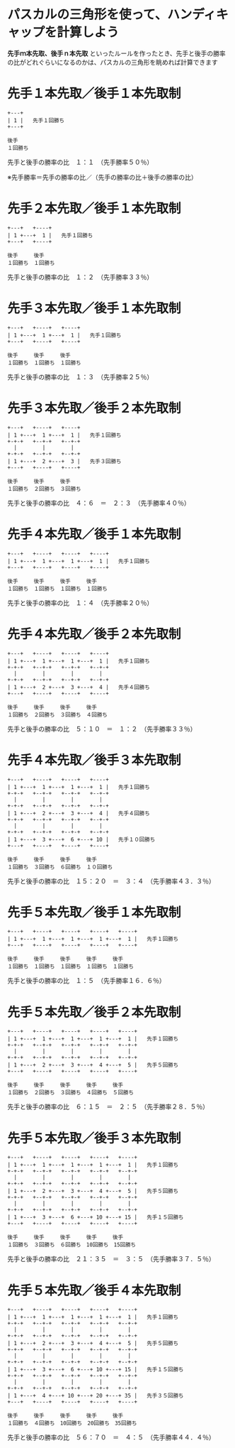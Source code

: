 # パスカルの三角形を使って、ハンディキャップを計算しよう

**先手ｍ本先取、後手ｎ本先取** といったルールを作ったとき、先手と後手の勝率の比がどれぐらいになるのかは、パスカルの三角形を眺めれば計算できます  


# 先手１本先取／後手１本先取制

```
+---+
| 1 |   先手１回勝ち
+---+

後手
１回勝ち
```

先手と後手の勝率の比　１：１　（先手勝率５０％）  

※先手勝率＝先手の勝率の比／（先手の勝率の比＋後手の勝率の比）  


# 先手２本先取／後手１本先取制

```
+---+   +----+
| 1 +---+  1 |   先手１回勝ち
+---+   +----+

後手　　　後手
１回勝ち　１回勝ち
```

先手と後手の勝率の比　１：２　（先手勝率３３％）


# 先手３本先取／後手１本先取制

```
+---+   +----+   +----+
| 1 +---+  1 +---+  1 |   先手１回勝ち
+---+   +----+   +----+

後手　　　後手　　　後手
１回勝ち　１回勝ち　１回勝ち
```

先手と後手の勝率の比　１：３　（先手勝率２５％）


# 先手３本先取／後手２本先取制

```
+---+   +----+   +----+
| 1 +---+  1 +---+  1 |   先手１回勝ち
+-+-+   +--+-+   +--+-+
  |        |        |
+-+-+   +--+-+   +--+-+
| 1 +---+  2 +---+  3 |   先手３回勝ち
+---+   +----+   +----+

後手　　　後手　　　後手
１回勝ち　２回勝ち　３回勝ち
```

先手と後手の勝率の比　４：６　＝　２：３　（先手勝率４０％）


# 先手４本先取／後手１本先取制

```
+---+   +----+   +----+   +----+
| 1 +---+  1 +---+  1 +---+  1 |   先手１回勝ち
+---+   +----+   +----+   +----+

後手　　　後手　　　後手　　　後手
１回勝ち　１回勝ち　１回勝ち　１回勝ち
```

先手と後手の勝率の比　１：４　（先手勝率２０％）


# 先手４本先取／後手２本先取制

```
+---+   +----+   +----+   +----+
| 1 +---+  1 +---+  1 +---+  1 |   先手１回勝ち
+-+-+   +--+-+   +--+-+   +--+-+
  |        |        |        |
+-+-+   +--+-+   +--+-+   +--+-+
| 1 +---+  2 +---+  3 +---+  4 |   先手４回勝ち
+---+   +----+   +----+   +----+

後手　　　後手　　　後手　　　後手
１回勝ち　２回勝ち　３回勝ち　４回勝ち
```

先手と後手の勝率の比　５：１０　＝　１：２　（先手勝率３３％）


# 先手４本先取／後手３本先取制

```
+---+   +----+   +----+   +----+
| 1 +---+  1 +---+  1 +---+  1 |   先手１回勝ち
+-+-+   +--+-+   +--+-+   +--+-+
  |        |        |        |
+-+-+   +--+-+   +--+-+   +--+-+
| 1 +---+  2 +---+  3 +---+  4 |   先手４回勝ち
+-+-+   +--+-+   +--+-+   +--+-+
  |        |        |        |
+-+-+   +--+-+   +--+-+   +--+-+
| 1 +---+  3 +---+  6 +---+ 10 |   先手１０回勝ち
+---+   +----+   +----+   +----+

後手　　　後手　　　後手　　　後手
１回勝ち　３回勝ち　６回勝ち　１０回勝ち
```

先手と後手の勝率の比　１５：２０　＝　３：４　（先手勝率４３．３％）


# 先手５本先取／後手１本先取制

```
+---+   +----+   +----+   +----+   +----+
| 1 +---+  1 +---+  1 +---+  1 +---+  1 |   先手１回勝ち
+---+   +----+   +----+   +----+   +----+

後手　　　後手　　　後手　　　後手　　　後手
１回勝ち　１回勝ち　１回勝ち　１回勝ち　１回勝ち
```

先手と後手の勝率の比　１：５　（先手勝率１６．６％）


# 先手５本先取／後手２本先取制

```
+---+   +----+   +----+   +----+   +----+
| 1 +---+  1 +---+  1 +---+  1 +---+  1 |   先手１回勝ち
+-+-+   +--+-+   +--+-+   +--+-+   +--+-+
  |        |        |        |        |
+-+-+   +--+-+   +--+-+   +--+-+   +--+-+
| 1 +---+  2 +---+  3 +---+  4 +---+  5 |   先手５回勝ち
+---+   +----+   +----+   +----+   +----+

後手　　　後手　　　後手　　　後手　　　後手
１回勝ち　２回勝ち　３回勝ち　４回勝ち　５回勝ち
```

先手と後手の勝率の比　６：１５　＝　２：５　（先手勝率２８．５％）


# 先手５本先取／後手３本先取制

```
+---+   +----+   +----+   +----+   +----+
| 1 +---+  1 +---+  1 +---+  1 +---+  1 |   先手１回勝ち
+-+-+   +--+-+   +--+-+   +--+-+   +--+-+
  |        |        |        |        |
+-+-+   +--+-+   +--+-+   +--+-+   +--+-+
| 1 +---+  2 +---+  3 +---+  4 +---+  5 |   先手５回勝ち
+-+-+   +--+-+   +--+-+   +--+-+   +--+-+
  |        |        |        |        |
+-+-+   +--+-+   +--+-+   +--+-+   +--+-+
| 1 +---+  3 +---+  6 +---+ 10 +---+ 15 |   先手１５回勝ち
+---+   +----+   +----+   +----+   +----+

後手　　　後手　　　後手　　　後手　　　後手
１回勝ち　３回勝ち　６回勝ち　10回勝ち　15回勝ち
```

先手と後手の勝率の比　２１：３５　＝　３：５　（先手勝率３７．５％）


# 先手５本先取／後手４本先取制

```
+---+   +----+   +----+   +----+   +----+
| 1 +---+  1 +---+  1 +---+  1 +---+  1 |   先手１回勝ち
+-+-+   +--+-+   +--+-+   +--+-+   +--+-+
  |        |        |        |        |
+-+-+   +--+-+   +--+-+   +--+-+   +--+-+
| 1 +---+  2 +---+  3 +---+  4 +---+  5 |   先手５回勝ち
+-+-+   +--+-+   +--+-+   +--+-+   +--+-+
  |        |        |        |        |
+-+-+   +--+-+   +--+-+   +--+-+   +--+-+
| 1 +---+  3 +---+  6 +---+ 10 +---+ 15 |   先手１５回勝ち
+-+-+   +--+-+   +--+-+   +--+-+   +--+-+
  |        |        |        |        |
+-+-+   +--+-+   +--+-+   +--+-+   +--+-+
| 1 +---+  4 +---+ 10 +---+ 20 +---+ 35 |   先手３５回勝ち
+---+   +----+   +----+   +----+   +----+

後手　　　後手　　　後手　　　後手　　　後手
１回勝ち　４回勝ち　10回勝ち　20回勝ち　35回勝ち
```

先手と後手の勝率の比　５６：７０　＝　４：５　（先手勝率４４．４％）


